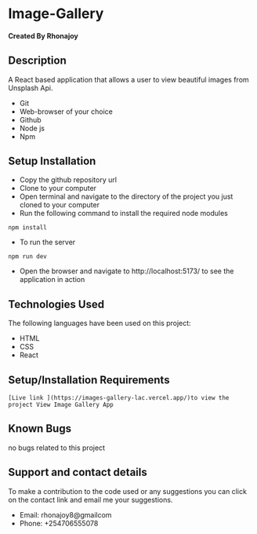 # Image-Gallery

#### Created By Rhonajoy

## Description

A React based application that allows a user to view beautiful images from Unsplash Api.

- Git
- Web-browser of your choice
- Github
- Node js
- Npm



## Setup Installation

- Copy the github repository url
- Clone to your computer
- Open terminal and navigate to the directory of the project you just cloned to your computer
- Run the following command to install the required node modules

```
npm install
```

- To run the server

```
npm run dev

```


- Open the browser and navigate to  http://localhost:5173/ to see the application in action

## Technologies Used

The following languages have been used on this project:

- HTML
- CSS
- React
## Setup/Installation Requirements
    [Live link ](https://images-gallery-lac.vercel.app/)to view the project View Image Gallery App
## Known Bugs

 no bugs related to this project 

## Support and contact details 

To make a contribution to the code used or any suggestions you can click on the contact link and email me your suggestions.

- Email: rhonajoy8@gmailcom
- Phone: +254706555078

